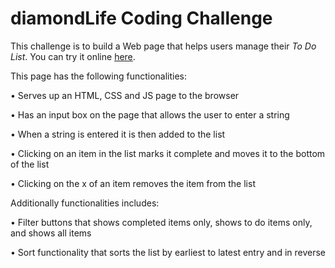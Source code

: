 # diamondLife Coding Challenge

This challenge is to build a Web page that helps users manage their *To Do List*.
You can try it online [here](https://raw.githack.com/yichengxia/diamondLife-Coding-Challenge/main/index.html).

This page has the following functionalities:

• Serves up an HTML, CSS and JS page to the browser

• Has an input box on the page that allows the user to enter a string

• When a string is entered it is then added to the list

• Clicking on an item in the list marks it complete and moves it to the bottom of the list

• Clicking on the x of an item removes the item from the list

Additionally functionalities includes:

• Filter buttons that shows completed items only, shows to do items only, and shows all items

• Sort functionality that sorts the list by earliest to latest entry and in reverse
